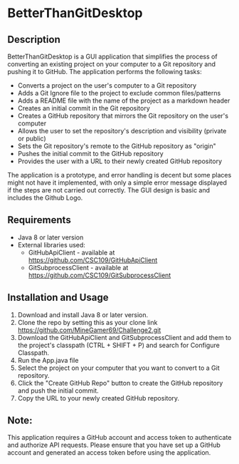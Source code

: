 # BetterThanGitDesktop

## Description
BetterThanGitDesktop is a GUI application that simplifies the process of converting an existing project on your computer to a Git repository and pushing it to GitHub. The application performs the following tasks:

- Converts a project on the user's computer to a Git repository
- Adds a Git Ignore file to the project to exclude common files/patterns
- Adds a README file with the name of the project as a markdown header
- Creates an initial commit in the Git repository
- Creates a GitHub repository that mirrors the Git repository on the user's computer
- Allows the user to set the repository's description and visibility (private or public)
- Sets the Git repository's remote to the GitHub repository as "origin"
- Pushes the initial commit to the GitHub repository
- Provides the user with a URL to their newly created GitHub repository

The application is a prototype, and error handling is decent but some places might not have it implemented, with only a simple error message displayed if the steps are not carried out correctly. The GUI design is basic and includes the Github Logo.

## Requirements
- Java 8 or later version
- External libraries used: 
    - GitHubApiClient - available at https://github.com/CSC109/GitHubApiClient
    - GitSubprocessClient - available at https://github.com/CSC109/GitSubprocessClient

## Installation and Usage
1. Download and install Java 8 or later version.
2. Clone the repo by setting this as your clone link https://github.com/MineGamer69/Challenge2.git
3. Download the GitHubApiClient and GitSubprocessClient and add them to the project's classpath (CTRL + SHIFT + P) and search for Configure Classpath.
4. Run the App.java file
5. Select the project on your computer that you want to convert to a Git repository.
7. Click the "Create GitHub Repo" button to create the GitHub repository and push the initial commit.
8. Copy the URL to your newly created GitHub repository.

## Note: 
This application requires a GitHub account and access token to authenticate and authorize API requests. Please ensure that you have set up a GitHub account and generated an access token before using the application.
